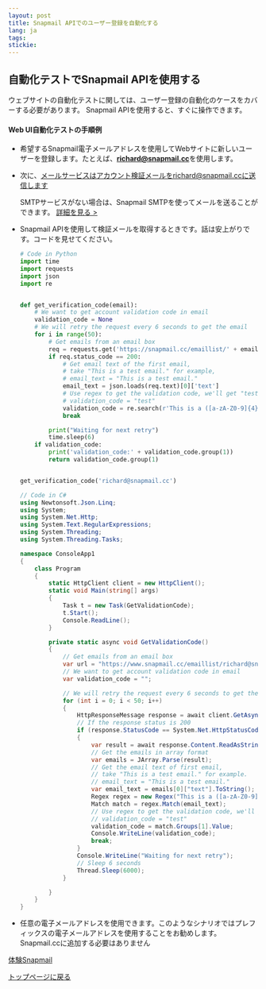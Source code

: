 ```yaml
---
layout: post
title: Snapmail APIでのユーザー登録を自動化する
lang: ja
tags: 
stickie: 
---
```


## 自動化テストでSnapmail APIを使用する

ウェブサイトの自動化テストに関しては、ユーザー登録の自動化のケースをカバーする必要があります。
Snapmail APIを使用すると、すぐに操作できます。

#### Web UI自動化テストの手順例

+ 希望するSnapmail電子メールアドレスを使用してWebサイトに新しいユーザーを登録します。たとえば、**richard@snapmail.cc**を使用します。

+ 次に、メールサービスはアカウント検証メールをrichard@snapmail.ccに送信します
    
    SMTPサービスがない場合は、Snapmail SMTPを使ってメールを送ることができます。 <a target='_blank' href="https://www.snapmail.cc/blog/ja/2019/11/30/snapmail-smtp.html">詳細を見る ></a> 

+ Snapmail APIを使用して検証メールを取得するときです。話は安上がりです。コードを見せてください。
    ```python
    # Code in Python
    import time
    import requests
    import json
    import re
    
    
    def get_verification_code(email):
        # We want to get account validation code in email
        validation_code = None
        # We will retry the request every 6 seconds to get the email
        for i in range(50):
            # Get emails from an email box
            req = requests.get('https://snapmail.cc/emaillist/' + email)
            if req.status_code == 200:
                # Get email text of the first email,
                # take "This is a test email." for example,
                # email_text = "This is a test email."
                email_text = json.loads(req.text)[0]['text']
                # Use regex to get the validation code, we'll get "test" here.
                # validation_code = "test"
                validation_code = re.search(r'This is a ([a-zA-Z0-9]{4}) email', email_text)
                break
    
            print("Waiting for next retry")
            time.sleep(6)
        if validation_code:
            print('validation_code:' + validation_code.group(1))
            return validation_code.group(1)
    
    
    get_verification_code('richard@snapmail.cc')
    ```

    ```c#  
    // Code in C#
    using Newtonsoft.Json.Linq;
    using System;
    using System.Net.Http;
    using System.Text.RegularExpressions;
    using System.Threading;
    using System.Threading.Tasks;
    
    namespace ConsoleApp1
    {
        class Program
        {
            static HttpClient client = new HttpClient();
            static void Main(string[] args)
            {
                Task t = new Task(GetValidationCode);
                t.Start();
                Console.ReadLine();
            }
    
            private static async void GetValidationCode()
            {
                // Get emails from an email box
                var url = "https://www.snapmail.cc/emaillist/richard@snapmail.cc";
                // We want to get account validation code in email
                var validation_code = "";
    
                // We will retry the request every 6 seconds to get the email
                for (int i = 0; i < 50; i++)
                {
                    HttpResponseMessage response = await client.GetAsync(url);
                    // If the response status is 200
                    if (response.StatusCode == System.Net.HttpStatusCode.OK)
                    {
                        var result = await response.Content.ReadAsStringAsync();
                        // Get the emails in array format
                        var emails = JArray.Parse(result);
                        // Get the email text of first email, 
                        // take "This is a test email." for example.
                        // email_text = "This is a test email."
                        var email_text = emails[0]["text"].ToString();
                        Regex regex = new Regex("This is a ([a-zA-Z0-9]{4}) email");
                        Match match = regex.Match(email_text);
                        // Use regex to get the validation code, we'll get "test" here.
                        // validation_code = "test"
                        validation_code = match.Groups[1].Value; 
                        Console.WriteLine(validation_code);
                        break;
                    }
                    Console.WriteLine("Waiting for next retry");
                    // Sleep 6 seconds
                    Thread.Sleep(6000);
                }
    
            }
        }
    }
    ```

+ 任意の電子メールアドレスを使用できます。このようなシナリオではプレフィックスの電子メールアドレスを使用することをお勧めします。Snapmail.ccに追加する必要はありません

<a target="_blank" href="https://www.snapmail.cc"><i class="fa fa-envelope a"></i> 体験Snapmail </a>

<a href="https://www.snapmail.cc/blog/"><i class="fa fa-arrow-circle-left"></i> トップページに戻る </a>